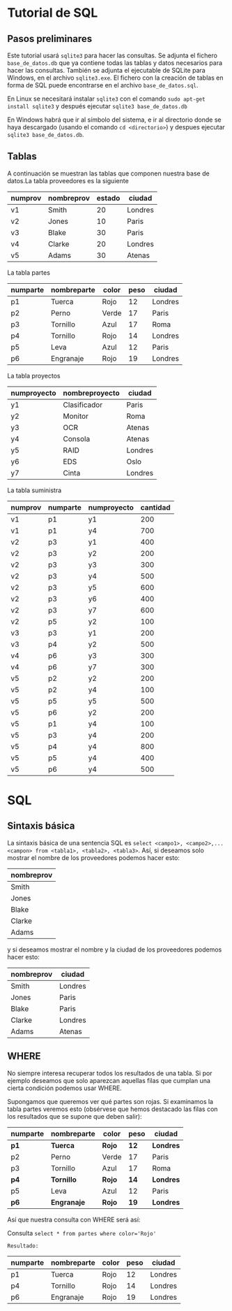 # Tutorial de SQL


## Pasos preliminares

Este tutorial usará ``sqlite3`` para hacer las consultas. Se adjunta el fichero ``base_de_datos.db`` que ya contiene todas las tablas y datos necesarios para hacer las consultas. También se adjunta el ejecutable de SQLite para Windows, en el archivo ``sqlite3.exe``. El fichero con la creación de tablas en forma de SQL puede encontrarse en el archivo ``base_de_datos.sql``.

En Linux se necesitará instalar ``sqlite3`` con el comando ``sudo apt-get install sqlite3`` y después ejecutar ``sqlite3 base_de_datos.db``

En Windows habrá que ir al símbolo del sistema, e ir al directorio donde se haya descargado (usando el comando ``cd <directorio>``) y despues ejecutar ``sqlite3 base_de_datos.db``.


## Tablas

A continuación se muestran las tablas que componen nuestra base de datos.La tabla proveedores es la siguiente


| numprov   | nombreprov   |   estado | ciudad   |
|-----------|--------------|----------|----------|
| v1        | Smith        |       20 | Londres  |
| v2        | Jones        |       10 | Paris    |
| v3        | Blake        |       30 | Paris    |
| v4        | Clarke       |       20 | Londres  |
| v5        | Adams        |       30 | Atenas   |


La tabla partes

| numparte   | nombreparte   | color   |   peso | ciudad   |
|------------|---------------|---------|--------|----------|
| p1         | Tuerca        | Rojo    |     12 | Londres  |
| p2         | Perno         | Verde   |     17 | Paris    |
| p3         | Tornillo      | Azul    |     17 | Roma     |
| p4         | Tornillo      | Rojo    |     14 | Londres  |
| p5         | Leva          | Azul    |     12 | Paris    |
| p6         | Engranaje     | Rojo    |     19 | Londres  |

La tabla proyectos

| numproyecto   | nombreproyecto   | ciudad   |
|---------------|------------------|----------|
| y1            | Clasificador     | Paris    |
| y2            | Monitor          | Roma     |
| y3            | OCR              | Atenas   |
| y4            | Consola          | Atenas   |
| y5            | RAID             | Londres  |
| y6            | EDS              | Oslo     |
| y7            | Cinta            | Londres  |

La tabla suministra

| numprov   | numparte   | numproyecto   |   cantidad |
|-----------|------------|---------------|------------|
| v1        | p1         | y1            |        200 |
| v1        | p1         | y4            |        700 |
| v2        | p3         | y1            |        400 |
| v2        | p3         | y2            |        200 |
| v2        | p3         | y3            |        300 |
| v2        | p3         | y4            |        500 |
| v2        | p3         | y5            |        600 |
| v2        | p3         | y6            |        400 |
| v2        | p3         | y7            |        600 |
| v2        | p5         | y2            |        100 |
| v3        | p3         | y1            |        200 |
| v3        | p4         | y2            |        500 |
| v4        | p6         | y3            |        300 |
| v4        | p6         | y7            |        300 |
| v5        | p2         | y2            |        200 |
| v5        | p2         | y4            |        100 |
| v5        | p5         | y5            |        500 |
| v5        | p6         | y2            |        200 |
| v5        | p1         | y4            |        100 |
| v5        | p3         | y4            |        200 |
| v5        | p4         | y4            |        800 |
| v5        | p5         | y4            |        400 |
| v5        | p6         | y4            |        500 |



# SQL

## Sintaxis básica

La sintaxis básica de una sentencia SQL es ``select <campo1>, <campo2>,...<campon> from <tabla1>, <tabla2>, <tabla3>``. Así, si deseamos solo mostrar el nombre de los proveedores podemos hacer esto:

| nombreprov   |
|--------------|
| Smith        |
| Jones        |
| Blake        |
| Clarke       |
| Adams        |

y si deseamos mostrar el nombre y la ciudad de los proveedores podemos hacer esto:

| nombreprov   | ciudad   |
|--------------|----------|
| Smith        | Londres  |
| Jones        | Paris    |
| Blake        | Paris    |
| Clarke       | Londres  |
| Adams        | Atenas   |


## WHERE

No siempre interesa recuperar todos los resultados de una tabla. Si por ejemplo deseamos que solo aparezcan aquellas filas que cumplan una cierta condición podemos usar WHERE.


Supongamos que queremos ver qué partes son rojas. Si examinamos la tabla partes veremos esto (obsérvese que hemos destacado las filas con los resultados que se supone que deben salir):

| numparte   | nombreparte   | color    | peso   | ciudad      |
|------------|---------------|----------|--------|-------------|
| **p1**     | **Tuerca**    | **Rojo** | **12** | **Londres** |
| p2         | Perno         | Verde    | 17     | Paris       |
| p3         | Tornillo      | Azul     | 17     | Roma        |
| **p4**     | **Tornillo**  | **Rojo** | **14** | **Londres** |
| p5         | Leva          | Azul     | 12     | Paris       |
| **p6**     | **Engranaje** | **Rojo** | **19** | **Londres** |

Así que nuestra consulta con WHERE será así:



Consulta ``select * from partes where color='Rojo'``
    


    Resultado:


| numparte   | nombreparte   | color   |   peso | ciudad   |
|------------|---------------|---------|--------|----------|
| p1         | Tuerca        | Rojo    |     12 | Londres  |
| p4         | Tornillo      | Rojo    |     14 | Londres  |
| p6         | Engranaje     | Rojo    |     19 | Londres  |
        
